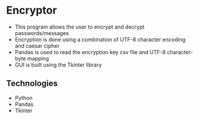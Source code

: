 # Encryptor
* This program allows the user to encrypt and decrypt passwords/messages
* Encryption is done using a combination of UTF-8 character encoding and caesar cipher
* Pandas is used to read the encryption key csv file and UTF-8 character-byte mapping
* GUI is built using the Tkinter library

## Technologies
* Python
* Pandas
* Tkinter

